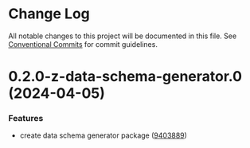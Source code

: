 # Change Log

All notable changes to this project will be documented in this file.
See [Conventional Commits](https://conventionalcommits.org) for commit guidelines.

# 0.2.0-z-data-schema-generator.0 (2024-04-05)

### Features

- create data schema generator package ([9403889](https://github.com/aws-amplify/amplify-category-api/commit/940388988d70df29f0b20fed87d380ad63c2718f))
